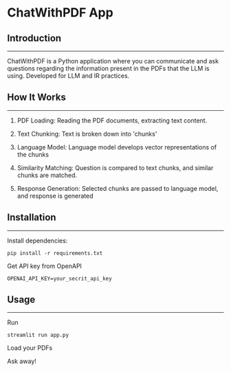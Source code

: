 # ChatWithPDF App

## Introduction

---

ChatWithPDF is a Python application where you can communicate and ask questions regarding the information present in the PDFs that the LLM is using. Developed for LLM and IR practices.

## How It Works

---

1. PDF Loading: Reading the PDF documents, extracting text content.

2. Text Chunking: Text is broken down into 'chunks'

3. Language Model: Language model develops vector representations of the chunks

4. Similarity Matching: Question is compared to text chunks, and similar chunks are matched.

5. Response Generation: Selected chunks are passed to language model, and response is generated

## Installation

---

Install dependencies:

```
pip install -r requirements.txt
```

Get API key from OpenAPI

```commandline
OPENAI_API_KEY=your_secrit_api_key
```

## Usage

---

Run

```
streamlit run app.py
```

Load your PDFs

Ask away!
